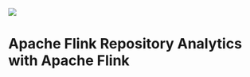 ![](https://github.com/ververica/lab-flink-repository-analytics/workflows/build/badge.svg)

# Apache Flink Repository Analytics with Apache Flink

